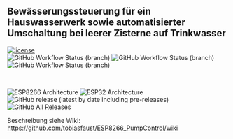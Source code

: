 ## Bewässerungssteuerung für ein Hauswasserwerk sowie automatisierter Umschaltung bei leerer Zisterne auf Trinkwasser
[![license](https://img.shields.io/badge/Licence-GNU%20v3.0-green)](https://github.com/desktop/desktop/blob/master/LICENSE)
<br>
![GitHub Workflow Status (branch)](https://img.shields.io/github/workflow/status/tobiasfaust/ESP8266_PumpControl/Build&Deploy/development?label=build%20development)
![GitHub Workflow Status (branch)](https://img.shields.io/github/workflow/status/tobiasfaust/ESP8266_PumpControl/Build&Deploy/prelive?label=build%20prelive)
![GitHub Workflow Status (branch)](https://img.shields.io/github/workflow/status/tobiasfaust/ESP8266_PumpControl/Build&Deploy/master?label=build%20productive/master)

<br>

![ESP8266 Architecture](https://img.shields.io/badge/Architecture-ESP8266-blue)
![ESP32 Architecture](https://img.shields.io/badge/Architecture-ESP32-blue)
![GitHub release (latest by date including pre-releases)](https://img.shields.io/github/v/release/tobiasfaust/ESP8266_PumpControl?include_prereleases&style=plastic)
![GitHub All Releases](https://img.shields.io/github/downloads/tobiasfaust/ESP8266_PumpControl/total?style=plastic)


Beschreibung siehe Wiki: https://github.com/tobiasfaust/ESP8266_PumpControl/wiki
